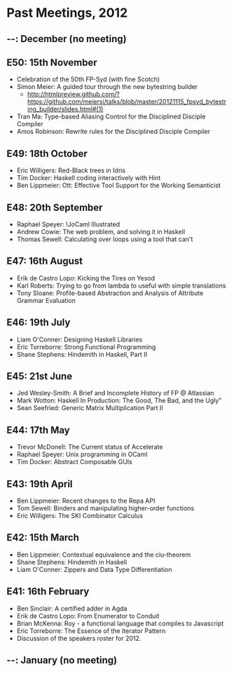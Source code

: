 # Past Meetings, 2012

## --: December (no meeting)

## E50: 15th November
* Celebration of the 50th FP-Syd (with fine Scotch)
* Simon Meier: A guided tour through the new bytestring builder
  * http://htmlpreview.github.com/?https://github.com/meiersi/talks/blob/master/20121115_fpsyd_bytestring_builder/slides.html#(1)
* Tran Ma: Type-based Aliasing Control for the Disciplined Disciple Compiler
* Amos Robinson: Rewrite rules for the Disciplined Disciple Compiler

## E49: 18th October
* Eric Willigers: Red-Black trees in Idris
* Tim Docker: Haskell coding interactively with Hint
* Ben Lippmeier: Ott: Effective Tool Support for the Working Semanticist

## E48: 20th September
* Raphael Speyer: !JoCaml Illustrated
* Andrew Cowie: The web problem, and solving it in Haskell
* Thomas Sewell: Calculating over loops using a tool that can't

## E47: 16th August
* Erik de Castro Lopo: Kicking the Tires on Yesod
* Karl Roberts: Trying to go from lambda to useful with simple translations
* Tony Sloane: Profile-based Abstraction and Analysis of Attribute Grammar Evaluation

## E46: 19th July
* Liam O'Conner: Designing Haskell Libraries
* Eric Torreborre: Strong Functional Programming
* Shane Stephens: Hindemith in Haskell, Part II

## E45: 21st June
*  Jed Wesley-Smith: A Brief and Incomplete History of FP @ Atlassian
*  Mark Wotton: Haskell In Production: The Good, The Bad, and the Ugly"
*  Sean Seefried: Generic Matrix Multiplication Part II

## E44: 17th May
 * Trevor McDonell: The Current status of Accelerate
 * Raphael Speyer: Unix programming in OCaml
 * Tim Docker: Abstract Composable GUIs

## E43: 19th April
 * Ben Lippmeier: Recent changes to the Repa API
 * Tom Sewell: Binders and manipulating higher-order functions
 * Eric Willigers: The SKI Combinator Calculus

## E42: 15th March
 * Ben Lippmeier: Contextual equivalence and the ciu-theorem
 * Shane Stephens: Hindemith in Haskell
 * Liam O'Conner: Zippers and Data Type Differentiation

## E41: 16th February
 * Ben Sinclair: A certified adder in Agda
 * Erik de Castro Lopo: From Enumerator to Conduit
 * Brian McKenna: Roy -  a functional language that compiles to Javascript
 * Eric Torreborre: The Essence of the Iterator Pattern
 * Discussion of the speakers roster for 2012.

## --: January (no meeting)
